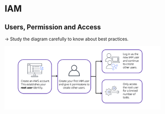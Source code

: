 # IAM

## Users, Permission and Access

-> Study the diagram carefully to know about best practices.

![IAM](../Images/IAM1.png)
